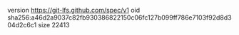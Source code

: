 version https://git-lfs.github.com/spec/v1
oid sha256:a46d2a9037c82fb930386822150c06fc127b099ff786e7103f92d8d304d2c6c1
size 22413
